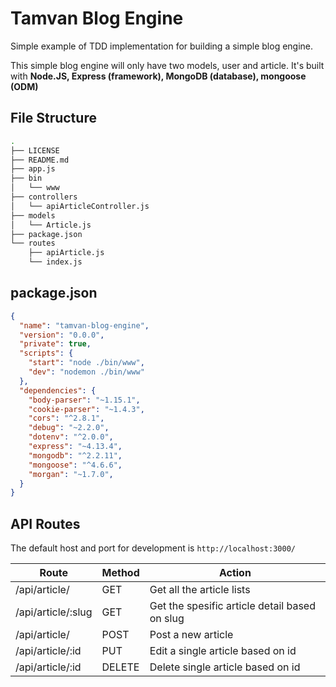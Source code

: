 
# Tamvan Blog Engine

Simple example of TDD implementation for building a simple blog engine.

This simple blog engine will only have two models, user and article. It's built with **Node.JS, Express (framework), MongoDB (database), mongoose (ODM)**

## File Structure

```bash
.
├── LICENSE
├── README.md
├── app.js
├── bin
│   └── www
├── controllers
│   └── apiArticleController.js
├── models
│   └── Article.js
├── package.json
└── routes
    ├── apiArticle.js
    └── index.js
```

## package.json

```json
{
  "name": "tamvan-blog-engine",
  "version": "0.0.0",
  "private": true,
  "scripts": {
    "start": "node ./bin/www",
    "dev": "nodemon ./bin/www"
  },
  "dependencies": {
    "body-parser": "~1.15.1",
    "cookie-parser": "~1.4.3",
    "cors": "^2.8.1",
    "debug": "~2.2.0",
    "dotenv": "^2.0.0",
    "express": "~4.13.4",
    "mongodb": "^2.2.11",
    "mongoose": "^4.6.6",
    "morgan": "~1.7.0",
  }
}

```

## API Routes

The default host and port for development is `http://localhost:3000/`

| Route | Method | Action |
|-------|--------|--------|
| /api/article/ | GET | Get all the article lists |
| /api/article/:slug | GET | Get the spesific article detail based on slug|
| /api/article/ | POST | Post a new article |
| /api/article/:id | PUT | Edit a single article based on id |
| /api/article/:id | DELETE | Delete single article based on id |
